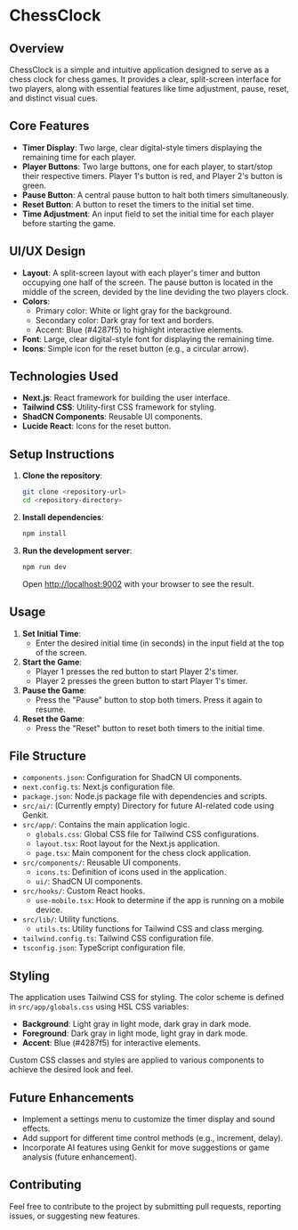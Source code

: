 # ChessClock

## Overview

ChessClock is a simple and intuitive application designed to serve as a chess clock for chess games. It provides a clear, split-screen interface for two players, along with essential features like time adjustment, pause, reset, and distinct visual cues.

## Core Features

-   **Timer Display**: Two large, clear digital-style timers displaying the remaining time for each player.
-   **Player Buttons**: Two large buttons, one for each player, to start/stop their respective timers. Player 1's button is red, and Player 2's button is green.
-   **Pause Button**: A central pause button to halt both timers simultaneously.
-   **Reset Button**: A button to reset the timers to the initial set time.
-   **Time Adjustment**: An input field to set the initial time for each player before starting the game.

## UI/UX Design

-   **Layout**: A split-screen layout with each player's timer and button occupying one half of the screen. The pause button is located in the middle of the screen, devided by the line deviding the two players clock.
-   **Colors**:
    -   Primary color: White or light gray for the background.
    -   Secondary color: Dark gray for text and borders.
    -   Accent: Blue (#4287f5) to highlight interactive elements.
-   **Font**: Large, clear digital-style font for displaying the remaining time.
-   **Icons**: Simple icon for the reset button (e.g., a circular arrow).

## Technologies Used

-   **Next.js**: React framework for building the user interface.
-   **Tailwind CSS**: Utility-first CSS framework for styling.
-   **ShadCN Components**: Reusable UI components.
-   **Lucide React**: Icons for the reset button.

## Setup Instructions

1.  **Clone the repository**:

    ```bash
    git clone <repository-url>
    cd <repository-directory>
    ```

2.  **Install dependencies**:

    ```bash
    npm install
    ```

3.  **Run the development server**:

    ```bash
    npm run dev
    ```

    Open [http://localhost:9002](http://localhost:9002) with your browser to see the result.

## Usage

1.  **Set Initial Time**:
    -   Enter the desired initial time (in seconds) in the input field at the top of the screen.
2.  **Start the Game**:
    -   Player 1 presses the red button to start Player 2's timer.
    -   Player 2 presses the green button to start Player 1's timer.
3.  **Pause the Game**:
    -   Press the "Pause" button to stop both timers. Press it again to resume.
4.  **Reset the Game**:
    -   Press the "Reset" button to reset both timers to the initial time.

## File Structure

-   `components.json`: Configuration for ShadCN UI components.
-   `next.config.ts`: Next.js configuration file.
-   `package.json`: Node.js package file with dependencies and scripts.
-   `src/ai/`: (Currently empty) Directory for future AI-related code using Genkit.
-   `src/app/`: Contains the main application logic.
    -   `globals.css`: Global CSS file for Tailwind CSS configurations.
    -   `layout.tsx`: Root layout for the Next.js application.
    -   `page.tsx`: Main component for the chess clock application.
-   `src/components/`: Reusable UI components.
    -   `icons.ts`: Definition of icons used in the application.
    -   `ui/`: ShadCN UI components.
-   `src/hooks/`: Custom React hooks.
    -   `use-mobile.tsx`: Hook to determine if the app is running on a mobile device.
-   `src/lib/`: Utility functions.
    -   `utils.ts`: Utility functions for Tailwind CSS and class merging.
-   `tailwind.config.ts`: Tailwind CSS configuration file.
-   `tsconfig.json`: TypeScript configuration file.

## Styling

The application uses Tailwind CSS for styling. The color scheme is defined in `src/app/globals.css` using HSL CSS variables:

-   **Background**: Light gray in light mode, dark gray in dark mode.
-   **Foreground**: Dark gray in light mode, light gray in dark mode.
-   **Accent**: Blue (#4287f5) for interactive elements.

Custom CSS classes and styles are applied to various components to achieve the desired look and feel.

## Future Enhancements

-   Implement a settings menu to customize the timer display and sound effects.
-   Add support for different time control methods (e.g., increment, delay).
-   Incorporate AI features using Genkit for move suggestions or game analysis (future enhancement).

## Contributing

Feel free to contribute to the project by submitting pull requests, reporting issues, or suggesting new features.
